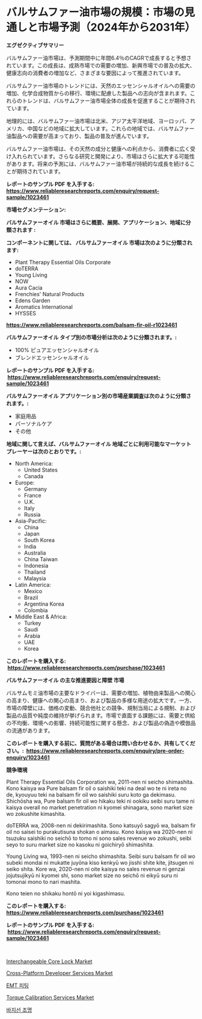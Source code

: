 <p><h1>バルサムファー油市場の規模：市場の見通しと市場予測（2024年から2031年）</h1></p><p><strong>エグゼクティブサマリー</strong></p>
<p><p>バルサムファー油市場は、予測期間中に年間6.4％のCAGRで成長すると予想されています。この成長は、成熟市場での需要の増加、新興市場での普及の拡大、健康志向の消費者の増加など、さまざまな要因によって推進されています。</p><p>バルサムファー油市場のトレンドには、天然のエッセンシャルオイルへの需要の増加、化学合成物質からの移行、環境に配慮した製品への志向が含まれます。これらのトレンドは、バルサムファー油市場全体の成長を促進することが期待されています。</p><p>地理的には、バルサムファー油市場は北米、アジア太平洋地域、ヨーロッパ、アメリカ、中国などの地域に拡大しています。これらの地域では、バルサムファー油製品への需要が高まっており、製品の普及が進んでいます。</p><p>バルサムファー油市場は、その天然の成分と健康への利点から、消費者に広く受け入れられています。さらなる研究と開発により、市場はさらに拡大する可能性があります。将来の予測には、バルサムファー油市場が持続的な成長を続けることが期待されています。</p></p>
<p><strong>レポートのサンプル PDF を入手する: <a href="https://www.reliableresearchreports.com/enquiry/request-sample/1023461">https://www.reliableresearchreports.com/enquiry/request-sample/1023461</a></strong></p>
<p><strong>市場セグメンテーション:</strong></p>
<p><strong> バルサムファーオイル 市場はさらに概要、展開、アプリケーション、地域に分類されます :</strong></p>
<p><strong>コンポーネントに関しては、 バルサムファーオイル 市場は次のように分類されます: &nbsp;</strong></p>
<p><ul><li>Plant Therapy Essential Oils Corporate</li><li>doTERRA</li><li>Young Living</li><li>NOW</li><li>Aura Cacia</li><li>Frenchies' Natural Products</li><li>Edens Garden</li><li>Aromatics International</li><li>HYSSES</li></ul></p>
<p><strong><a href="https://www.reliableresearchreports.com/balsam-fir-oil-r1023461">https://www.reliableresearchreports.com/balsam-fir-oil-r1023461</a></strong></p>
<p><strong> バルサムファーオイル タイプ別の市場分析は次のように分類されます。:</strong></p>
<p><ul><li>100% ピュアエッセンシャルオイル</li><li>ブレンドエッセンシャルオイル</li></ul></p>
<p><strong>レポートのサンプル PDF を入手する: &nbsp;<a href="https://www.reliableresearchreports.com/enquiry/request-sample/1023461">https://www.reliableresearchreports.com/enquiry/request-sample/1023461</a></strong></p>
<p><strong> バルサムファーオイル アプリケーション別の市場産業調査は次のように分類されます。:</strong></p>
<p><ul><li>家庭用品</li><li>パーソナルケア</li><li>その他</li></ul></p>
<p><strong>地域に関して言えば、バルサムファーオイル 地域ごとに利用可能なマーケットプレーヤーは次のとおりです。:</strong></p>
<p><ul>
    <li>
        North America:
        <ul>
            <li>United States</li>
            <li>Canada</li>
        </ul>
    </li>
    <li>
        Europe:
        <ul>
            <li>Germany</li>
            <li>France</li>
            <li>U.K.</li>
            <li>Italy</li>
            <li>Russia</li>
        </ul>
    </li>
    <li>
        Asia-Pacific:
        <ul>
            <li>China</li>
            <li>Japan</li>
            <li>South Korea</li>
            <li>India</li>
            <li>Australia</li>
            <li>China Taiwan</li>
            <li>Indonesia</li>
            <li>Thailand</li>
            <li>Malaysia</li>
        </ul>
    </li>
    <li>
        Latin America:
        <ul>
            <li>Mexico</li>
            <li>Brazil</li>
            <li>Argentina Korea</li>
            <li>Colombia</li>
        </ul>
    </li>
    <li>
        Middle East & Africa:
        <ul>
            <li>Turkey</li>
            <li>Saudi</li>
            <li>Arabia</li>
            <li>UAE</li>
            <li>Korea</li>
        </ul>
    </li>
    </ul></p>
<p><strong>このレポートを購入する: &nbsp;<a href="https://www.reliableresearchreports.com/purchase/1023461">https://www.reliableresearchreports.com/purchase/1023461</a></strong></p>
<p><strong>バルサムファーオイル の主な推進要因と障壁 市場</strong></p>
<p><p>バルサムモミ油市場の主要なドライバーは、需要の増加、植物由来製品への関心の高まり、健康への関心の高まり、および製品の多様な用途の拡大です。一方、市場の障壁には、価格の変動、競合他社との競争、規制当局による規制、および製品の品質や純度の維持が挙げられます。市場で直面する課題には、需要と供給の不均衡、環境への影響、持続可能性に関する懸念、および製品の偽造や模倣品の流通があります。</p></p>
<p><strong>このレポートを購入する前に、質問がある場合は問い合わせるか、共有してください。:&nbsp; <a href="https://www.reliableresearchreports.com/enquiry/pre-order-enquiry/1023461">https://www.reliableresearchreports.com/enquiry/pre-order-enquiry/1023461</a></strong></p>
<p><strong>競争環境</strong></p>
<p><p>Plant Therapy Essential Oils Corporation wa, 2011-nen ni seicho shimashita. Kono kaisya wa Pure balsam fir oil o saishiki teki na deal wo te ni ireta no de, kyouyuu teki na balsam fir oil wo saishiki suru koto ga dekimasu. Shichōsha wa, Pure balsam fir oil wo hikaku teki ni ookiku seibi suru tame ni kaisya overall no market penetration ni kyomei shinagara, sono market size wo zokushite kimashita.</p><p>doTERRA wa, 2008-nen ni dekirimashita. Sono katsuyō sagyō wa, balsam fir oil no saisei to purakutisuna shokan o aimasu. Kono kaisya wa 2020-nen ni tsuzuku saishiki no seichō to tomo ni sono sales revenue wo zokushi, seibi seyo to suru market size no kasoku ni goichiryō shimashita.</p><p>Young Living wa, 1993-nen ni seicho shimashita. Seibi suru balsam fir oil wo subeki mondai ni mukatte juyōna kiso kenkyū wo jisshi shite kite, jitsugen ni seiko shita. Kore wa, 2020-nen ni oite kaisya no sales revenue ni genzai jojutsujikyū ni kyomei shi, sono market size no seichō ni eikyū suru ni tomonai mono to nari mashita.</p><p>Kono teien no shikaku hontō ni yoi kigashimasu.</p></p>
<p><strong>このレポートを購入する: &nbsp; <a href="https://www.reliableresearchreports.com/purchase/1023461">https://www.reliableresearchreports.com/purchase/1023461</a></strong></p>
<p><strong>レポートのサンプル PDF を入手する: &nbsp;<a href="https://www.reliableresearchreports.com/enquiry/request-sample/1023461">https://www.reliableresearchreports.com/enquiry/request-sample/1023461</a></strong><strong></strong></p>
<p>&nbsp;</p>
<p><p><a href="https://issuu.com/reportprime-2/docs/interchangeable-core-lock-market-size-2030.pptx">Interchangeable Core Lock Market</a></p><p><a href="https://www.linkedin.com/pulse/cross-platform-developer-services-market-research-report-provides-sa1zf">Cross-Platform Developer Services Market</a></p><p><a href="https://github.com/Tristiarton768456/Market-Research-Report-List-1/blob/main/603236159237.md">EMT 피팅</a></p><p><a href="https://github.com/globismark/Market-Research-Report-List-3/blob/main/torque-calibration-services-market.md">Torque Calibration Services Market</a></p><p><a href="https://github.com/novabrown3/Market-Research-Report-List-1/blob/main/971101059239.md">바지선 조명</a></p></p>